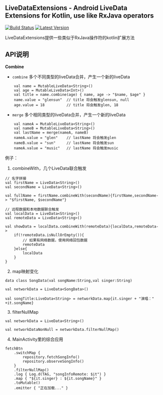 LiveDataExtensions - Android LiveData Extensions for Kotlin, use like RxJava operators
--------------------------------------------------------------------------------------
[![Build Status](https://travis-ci.com/GunNan/LiveDataExtensions.svg?branch=master)](https://travis-ci.com/github/GunNan/LiveDataExtensions) [![Latest Version](https://img.shields.io/github/v/release/GunNan/LiveDataExtensions?include_prereleases)](https://github.com/GunNan/LiveDataExtensions)

LiveDataExtensions提供一些类似于RxJava操作符的kotlin扩展方法

## API说明

**Combine**

 - `combine`  多个不同类型的liveData合并，产生一个新的liveData
```
    val name = MutableLiveData<String>()
    val age = MutableLiveData<Int>()
    val title = name.combine(age) { name, age -> "$name, $age" }
    name.value = "glensun"  // title 将会触发glensun, null
    age.value = 18          // title 将会触发glen, 18
```

 - `merge`  多个相同类型的liveData合并，产生一个新的liveData
```
    val nameA = MutableLiveData<String>()
    val nameB = MutableLiveData<String>()
    val lastName = merge(nameA, nameB)
    nameA.value = "glen"    // lastName 将会触发glen
    nameB.value = "sun"     // lastName 将会触发sun
    nameA.value = "music"   // lastName 将会触发music
```


例子：

1. combineWith，几个LiveData联合触发
```
// 名字拼接
val firstName = LiveData<String>()
val secondName = LiveData<String>()

val fullName = firstName.combineWith(secondName){firstName,secondName-> "$firstName, $secondName"}
```

```
// 远程数据和本地数据联合触发
val localData = LiveData<String>()
val remoteData = LiveData<String>()

val showData = localData.combineWith(remoteData){localData,remoteData->
    if(!remoteData.isNullOrEmpty()){
        // 如果有网络数据，使用网络回包数据
        remoteData
    }else{
        localData
    }
}
```

2. map映射变化
```
data class SongData(val songName:String,val singer:String)

val networkData = LiveData<SongData>()

val songTitle:LiveData<String> = networkData.map{it.singer + "演唱：" +it.songName}
```

3. filterNullMap
```
val networkData = LiveData<String>()

val networkDataNonNull = networkData.filterNullMap()
```

4. MainActivity里的综合应用
```
fetchBtn
    .switchMap {
        repository.fetchSongInfo()
        repository.observeSongInfo()
    }
    .filterNullMap()
    .log { Log.d(TAG, "songInfoRemote: $it") }
    .map { "${it.singer} : ${it.songName}" }
    .toMutable()
    .emitter { "正在加载..." }
```

